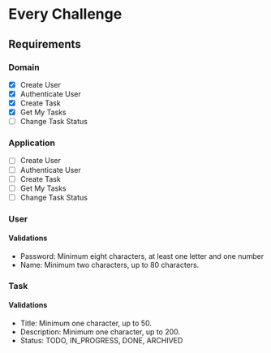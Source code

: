 # Every Challenge

## Requirements
### Domain
- [X] Create User
- [X] Authenticate User
- [X] Create Task
- [X] Get My Tasks
- [ ] Change Task Status
### Application
- [ ] Create User
- [ ] Authenticate User
- [ ] Create Task
- [ ] Get My Tasks
- [ ] Change Task Status

### User
#### Validations
- Password: Minimum eight characters, at least one letter and one number
- Name: Minimum two characters, up to 80 characters.

### Task
#### Validations
- Title: Minimum one character, up to 50.
- Description: Minimum one character, up to 200.
- Status: TODO, IN_PROGRESS, DONE, ARCHIVED